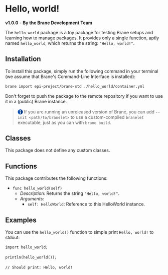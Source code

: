 # Hello, world!
**v1.0.0** - **By the Brane Development Team**

The `hello_world` package is a toy package for testing Brane setups and learning how to manage packages. It provides only a single function, aptly named `hello_world`, which returns the string: `"Hello, world!"`.


## Installation
To install this package, simply run the following command in your terminal (we assume that Brane's Command-Line Interface is installed):
```bash
brane import epi-project/brane-std ./hello_world/container.yml
```
Don't forget to push the package to the remote repository if you want to use it in a (public) Brane instance.

> <img src="../assets/img/info.png" alt="info" width="16" style="margin-top: 3px; margin-bottom: -3px;"/> If you are running an unreleased version of Brane, you can add `--init <path/to/branelet>` to use a custom-compiled `branelet` executable, just as you can with `brane build`.


## Classes
This package does not define any custom classes.


## Functions
This package contributes the following functions:
- `func hello_world(self)`
  - _Description:_ Returns the string `"Hello, world!"`.
  - _Arguments:_
    - `self: HelloWorld`: Reference to this HelloWorld instance.


## Examples
You can use the `hello_world()` function to simple print `Hello, world!` to stdout:
```branescript
import hello_world;

println(hello_world());

// Should print: Hello, world!
```
